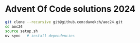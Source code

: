 # Advent Of Code solutions 2024

```bash
git clone --recursive git@github.com:davekch/aoc24.git
cd aoc24
source setup.sh
uv sync   # install dependencies
```
